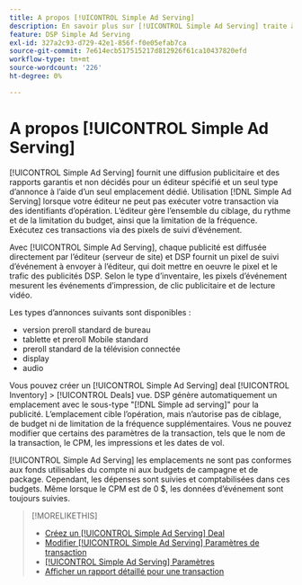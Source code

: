 ```yaml
---
title: A propos [!UICONTROL Simple Ad Serving]
description: En savoir plus sur [!UICONTROL Simple Ad Serving] traite à l’aide de pixels de suivi d’événement.
feature: DSP Simple Ad Serving
exl-id: 327a2c93-d729-42e1-856f-f0e05efab7ca
source-git-commit: 7e614ecb517515217d812926f61ca10437820efd
workflow-type: tm+mt
source-wordcount: '226'
ht-degree: 0%

---
```


# A propos [!UICONTROL Simple Ad Serving]

[!UICONTROL Simple Ad Serving] fournit une diffusion publicitaire et des rapports garantis et non décidés pour un éditeur spécifié et un seul type d’annonce à l’aide d’un seul emplacement dédié. Utilisation [!DNL Simple Ad Serving] lorsque votre éditeur ne peut pas exécuter votre transaction via des identifiants d’opération. L’éditeur gère l’ensemble du ciblage, du rythme et de la limitation du budget, ainsi que la limitation de la fréquence. Exécutez ces transactions via des pixels de suivi d’événement.

Avec [!UICONTROL Simple Ad Serving], chaque publicité est diffusée directement par l’éditeur (serveur de site) et DSP fournit un pixel de suivi d’événement à envoyer à l’éditeur, qui doit mettre en oeuvre le pixel et le trafic des publicités DSP. Selon le type d’inventaire, les pixels d’événement mesurent les événements d’impression, de clic publicitaire et de lecture vidéo.

Les types d’annonces suivants sont disponibles :

* version preroll standard de bureau
* tablette et preroll Mobile standard
* preroll standard de la télévision connectée
* display
* audio

Vous pouvez créer un [!UICONTROL Simple Ad Serving] deal [!UICONTROL Inventory] > [!UICONTROL Deals] vue. DSP génère automatiquement un emplacement avec le sous-type &quot;[!DNL Simple ad serving]&quot; pour la publicité. L’emplacement cible l’opération, mais n’autorise pas de ciblage, de budget ni de limitation de la fréquence supplémentaires. Vous ne pouvez modifier que certains des paramètres de la transaction, tels que le nom de la transaction, le CPM, les impressions et les dates de vol.<!-- If you need multiple tracking tags for a [!UICONTROL Simple Ad Serving] deal, create a duplicate deal. -->

[!UICONTROL Simple Ad Serving] les emplacements ne sont pas conformes aux fonds utilisables du compte ni aux budgets de campagne et de package. Cependant, les dépenses sont suivies et comptabilisées dans ces budgets. Même lorsque le CPM est de 0 $, les données d’événement sont toujours suivies.

>[!MORELIKETHIS]
>
>* [Créez un [!UICONTROL Simple Ad Serving] Deal](simple-deal-create.md)
>* [Modifier [!UICONTROL Simple Ad Serving] Paramètres de transaction](simple-deal-edit.md)
>* [[!UICONTROL Simple Ad Serving] Paramètres](simple-deal-settings.md)
>* [Afficher un rapport détaillé pour une transaction](/help/dsp/inventory/deal-view-report.md)


<!-- add back when reimplemented:
>* [View Event-Tracking Pixels for a [!UICONTROL Simple Ad Serving] Deal](simple-deal-show-pixels.md)
-->
